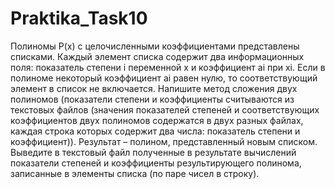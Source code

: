 # Praktika_Task10
 
Полиномы P(x) с целочисленными коэффициентами представлены списками.
Каждый элемент списка содержит два информационных поля: показатель степени i переменной x и
коэффициент ai при xi. Если в полиноме некоторый коэффициент ai равен нулю,
то соответствующий элемент в список не включается.
Напишите метод сложения двух полиномов (показатели степени и коэффициенты считываются
из текстовых файлов (значения показателей степеней и соответствующих коэффициентов двух полиномов
содержатся в двух разных файлах, каждая строка которых содержит два числа: показатель степени и
коэффициент)). Результат – полином, представленный новым списком.
Выведите в текстовый файл полученные в результате вычислений
показатели степеней и коэффициенты результирующего полинома, записанные в элементы списка
(по паре чисел в строку).